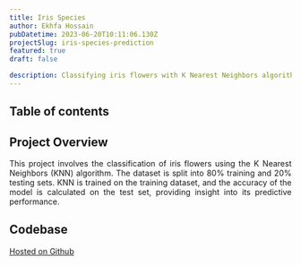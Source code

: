 ```yaml
---
title: Iris Species
author: Ekhfa Hossain
pubDatetime: 2023-06-20T10:11:06.130Z
projectSlug: iris-species-prediction
featured: true
draft: false

description: Classifying iris flowers with K Nearest Neighbors algorithm and evaluating accuracy on a test set.
---
```


## Table of contents

## Project Overview

<p style='text-align: justify;'>
This project involves the classification of iris flowers using the K Nearest Neighbors (KNN) algorithm. The dataset is split into 80% training and 20% testing sets. KNN is trained on the training dataset, and the accuracy of the model is calculated on the test set, providing insight into its predictive performance.
</p>

## Codebase

[Hosted on Github](https://github.com/ekhfa/Iris_Species_prediction_Using_ML)
